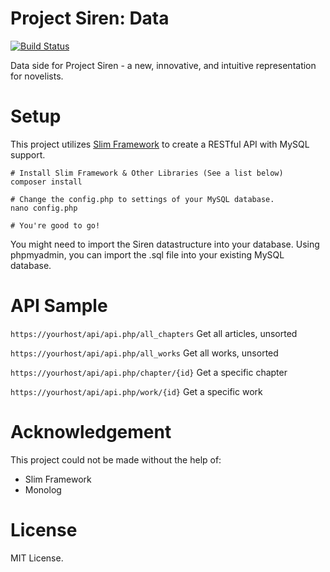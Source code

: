 # Project Siren: Data
[![Build Status](https://travis-ci.org/HaojiXu/project-siren-data.svg?branch=master)](https://travis-ci.org/HaojiXu/project-siren-data)

Data side for Project Siren - a new, innovative, and intuitive representation for novelists.

# Setup

This project utilizes [Slim Framework](https://www.slimframework.com/docs/start/installation.html) to create a RESTful API with MySQL support.
```
# Install Slim Framework & Other Libraries (See a list below)
composer install

# Change the config.php to settings of your MySQL database.
nano config.php

# You're good to go!
```

You might need to import the Siren datastructure into your database. Using phpmyadmin, you can import the .sql file into your existing MySQL database.

# API Sample
`https://yourhost/api/api.php/all_chapters`
Get all articles, unsorted

`https://yourhost/api/api.php/all_works`
Get all works, unsorted

`https://yourhost/api/api.php/chapter/{id}`
Get a specific chapter

`https://yourhost/api/api.php/work/{id}`
Get a specific work

# Acknowledgement
This project could not be made without the help of:
- Slim Framework
- Monolog

# License
MIT License.
